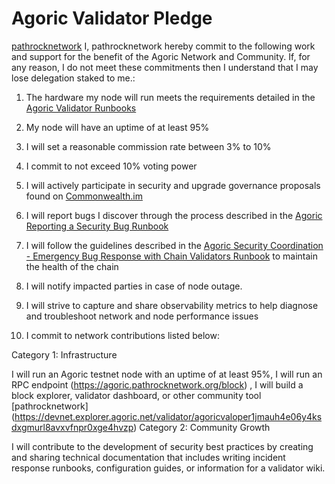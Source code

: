 # Agoric Validator Pledge
[pathrocknetwork](https://main.explorer.agoric.net/validator/agoricvaloper1uemhjcameshyrts58p38rkd7vmmfsry4z4xn3m)
I, pathrocknetwork hereby commit to the following work and support for the benefit of the Agoric Network and Community. If, for any reason, I do not meet these commitments then I understand that I may lose delegation staked to me.:

1. The hardware my node will run meets the requirements detailed in the [Agoric Validator Runbooks](https://github.com/Agoric/agoric-sdk/wiki/Runbook%...)

2. My node will have an uptime of at least 95%

3. I will set a reasonable commission rate between 3% to 10%

4. I commit to not exceed 10% voting power

5. I will actively participate in security and upgrade governance proposals found on [Commonwealth.im](https://commonwealth.im/agoric)

6. I will report bugs I discover through the process described in the [Agoric Reporting a Security Bug Runbook](https://github.com/Agoric/agoric-sdk/wiki/Runbook%...)

7. I will follow the guidelines described in the [Agoric Security Coordination - Emergency Bug Response with Chain Validators Runbook](https://github.com/Agoric/agoric-sdk/wiki/Runbook%...) to maintain the health of the chain

8. I will notify impacted parties in case of node outage.

9. I will strive to capture and share observability metrics to help diagnose and troubleshoot network and node performance issues

10. I commit to network contributions listed below:

Category 1: Infrastructure

I will run an Agoric testnet node with an uptime of at least 95%, I will run an RPC endpoint (https://agoric.pathrocknetwork.org/block) , I will build a block explorer, validator dashboard, or other community tool
[pathrocknetwork] (https://devnet.explorer.agoric.net/validator/agoricvaloper1jmauh4e06y4ksdxgmurl8avxvfnpr0xge4hvzp)
Category 2: Community Growth

I will contribute to the development of security best practices by creating and sharing technical documentation that includes writing incident response runbooks, configuration guides, or information for a validator wiki. ‌
